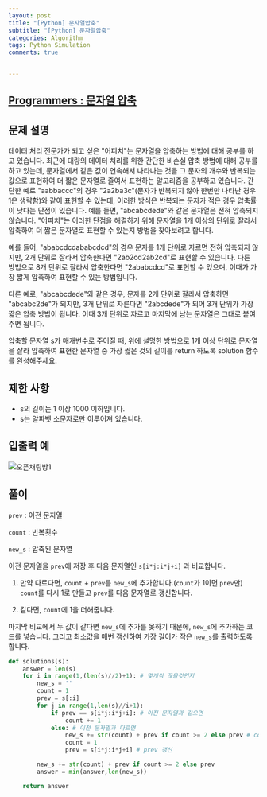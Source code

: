 ```yaml
---
layout: post
title: "[Python] 문자열압축"
subtitle: "[Python] 문자열압축"
categories: Algorithm
tags: Python Simulation
comments: true


---
```

## [Programmers : 문자열 압축](https://programmers.co.kr/learn/courses/30/lessons/60057)

## 문제 설명

데이터 처리 전문가가 되고 싶은 "어피치"는 문자열을 압축하는 방법에 대해 공부를 하고 있습니다. 최근에 대량의 데이터 처리를 위한 간단한 비손실 압축 방법에 대해 공부를 하고 있는데, 문자열에서 같은 값이 연속해서 나타나는 것을 그 문자의 개수와 반복되는 값으로 표현하여 더 짧은 문자열로 줄여서 표현하는 알고리즘을 공부하고 있습니다.
간단한 예로 "aabbaccc"의 경우 "2a2ba3c"(문자가 반복되지 않아 한번만 나타난 경우 1은 생략함)와 같이 표현할 수 있는데, 이러한 방식은 반복되는 문자가 적은 경우 압축률이 낮다는 단점이 있습니다. 예를 들면, "abcabcdede"와 같은 문자열은 전혀 압축되지 않습니다. "어피치"는 이러한 단점을 해결하기 위해 문자열을 1개 이상의 단위로 잘라서 압축하여 더 짧은 문자열로 표현할 수 있는지 방법을 찾아보려고 합니다.

예를 들어, "ababcdcdababcdcd"의 경우 문자를 1개 단위로 자르면 전혀 압축되지 않지만, 2개 단위로 잘라서 압축한다면 "2ab2cd2ab2cd"로 표현할 수 있습니다. 다른 방법으로 8개 단위로 잘라서 압축한다면 "2ababcdcd"로 표현할 수 있으며, 이때가 가장 짧게 압축하여 표현할 수 있는 방법입니다.

다른 예로, "abcabcdede"와 같은 경우, 문자를 2개 단위로 잘라서 압축하면 "abcabc2de"가 되지만, 3개 단위로 자른다면 "2abcdede"가 되어 3개 단위가 가장 짧은 압축 방법이 됩니다. 이때 3개 단위로 자르고 마지막에 남는 문자열은 그대로 붙여주면 됩니다.

압축할 문자열 s가 매개변수로 주어질 때, 위에 설명한 방법으로 1개 이상 단위로 문자열을 잘라 압축하여 표현한 문자열 중 가장 짧은 것의 길이를 return 하도록 solution 함수를 완성해주세요.

## 제한 사항
- s의 길이는 1 이상 1000 이하입니다.
- s는 알파벳 소문자로만 이루어져 있습니다.

## 입출력 예
![오픈채팅방1](https://yunsikus.github.io/assets/img/post_img/문자열압축1.jpg)

## 풀이
`prev` : 이전 문자열

`count` : 반복횟수

`new_s` : 압축된 문자열

이전 문자열을 `prev`에 저장 후 다음 문자열인 `s[i*j:i*j+i]` 과 비교합니다.

1) 만약 다르다면, `count` + `prev`를 `new_s`에 추가합니다.(`count`가 1이면 `prev`만) `count`를 다시 1로 만들고 `prev`를 다음 문자열로 갱신합니다.

2) 같다면, `count`에 1을 더해줍니다.

마지막 비교에서 두 값이 같다면 `new_s`에 추가를 못하기 때문에, `new_s`에 추가하는 코드를 넣습니다. 그리고 최소값을 매번 갱신하여 가장 길이가 작은 `new_s`를 출력하도록 합니다.


```python
def solutions(s):
    answer = len(s)
    for i in range(1,(len(s)//2)+1): # 몇개씩 끊을것인지
        new_s = ''
        count = 1
        prev = s[:i]
        for j in range(1,len(s)//i+1):
            if prev == s[i*j:i*j+i]: # 이전 문자열과 같으면
                count += 1
            else: # 이전 문자열과 다르면
                new_s += str(count) + prev if count >= 2 else prev # count + prev를 new_s에 추가(count가 1이면 prev만)
                count = 1   
                prev = s[i*j:i*j+i] # prev 갱신

        new_s += str(count) + prev if count >= 2 else prev
        answer = min(answer,len(new_s))

    return answer
```
